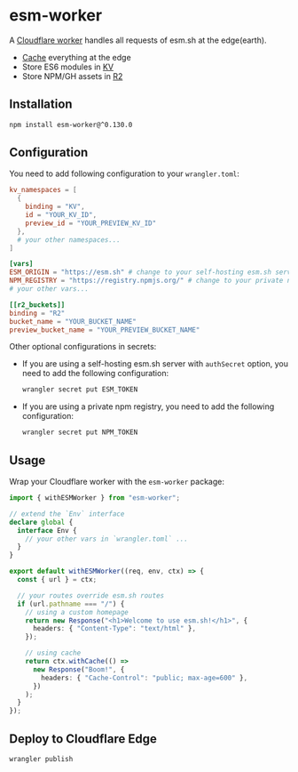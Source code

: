 # esm-worker

A [Cloudflare worker](https://www.cloudflare.com/products/workers) handles
all requests of esm.sh at the edge(earth).

- [Cache](https://developers.cloudflare.com/workers/runtime-apis/cache/)
  everything at the edge
- Store ES6 modules in
  [KV](https://developers.cloudflare.com/workers/runtime-apis/kv)
- Store NPM/GH assets in
  [R2](https://developers.cloudflare.com/r2/api/workers/workers-api-reference)

## Installation

```bash
npm install esm-worker@^0.130.0
```

## Configuration

You need to add following configuration to your `wrangler.toml`:

```toml
kv_namespaces = [
  {
    binding = "KV",
    id = "YOUR_KV_ID",
    preview_id = "YOUR_PREVIEW_KV_ID"
  },
  # your other namespaces...
]

[vars]
ESM_ORIGIN = "https://esm.sh" # change to your self-hosting esm.sh server if needed
NPM_REGISTRY = "https://registry.npmjs.org/" # change to your private npm registry if needed
# your other vars...

[[r2_buckets]]
binding = "R2"
bucket_name = "YOUR_BUCKET_NAME"
preview_bucket_name = "YOUR_PREVIEW_BUCKET_NAME"
```

Other optional configurations in secrets:

- If you are using a self-hosting esm.sh server with `authSecret` option, you
  need to add the following configuration:
  ```bash
  wrangler secret put ESM_TOKEN
  ```
- If you are using a private npm registry, you need to add the following
  configuration:
  ```bash
  wrangler secret put NPM_TOKEN
  ```

## Usage

Wrap your Cloudflare worker with the `esm-worker` package:

```typescript
import { withESMWorker } from "esm-worker";

// extend the `Env` interface
declare global {
  interface Env {
    // your other vars in `wrangler.toml` ...
  }
}

export default withESMWorker((req, env, ctx) => {
  const { url } = ctx;

  // your routes override esm.sh routes
  if (url.pathname === "/") {
    // using a custom homepage
    return new Response("<h1>Welcome to use esm.sh!</h1>", {
      headers: { "Content-Type": "text/html" },
    });

    // using cache
    return ctx.withCache(() =>
      new Response("Boom!", {
        headers: { "Cache-Control": "public; max-age=600" },
      })
    );
  }
});
```

## Deploy to Cloudflare Edge

```bash
wrangler publish
```
